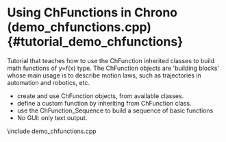 Using ChFunctions in Chrono (demo_chfunctions.cpp) {#tutorial_demo_chfunctions}
==========================

Tutorial that teaches how to use the ChFunction inherited classes to build math functions of y=f(x) type. The ChFunction objects are 'building blocks' whose main usage is to describe motion laws, such as trajectories in automation and robotics, etc.

- create and use ChFunction objects, from available classes.
- define a custom function by inheriting from ChFunction class.
- use the ChFunction_Sequence to build a sequence of basic functions
- No GUI: only text output.

	
\include demo_chfunctions.cpp